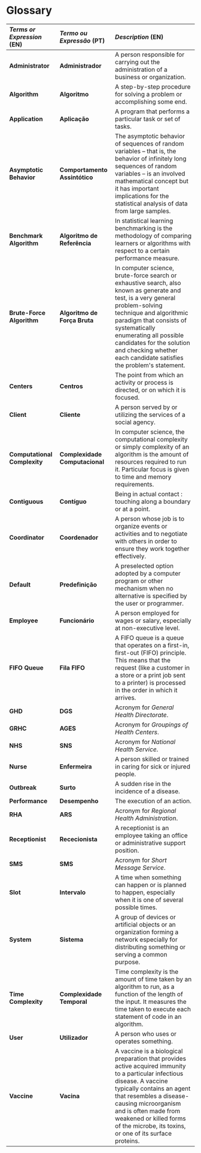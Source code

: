# Glossary

| **_Terms or Expression_** (EN)  | **_Termo ou Expressão_** (PT) | **_Description_** (EN)                                           |                                       
|:------------------------|:-----------------|:--------------------------------------------|
| **Administrator** | **Administrador** | A person responsible for carrying out the administration of a business or organization. |
| **Algorithm** | **Algoritmo** | A step-by-step procedure for solving a problem or accomplishing some end. |
| **Application** | **Aplicação** | A program that performs a particular task or set of tasks. |
| **Asymptotic Behavior** | **Comportamento Assintótico** | The asymptotic behavior of sequences of random variables – that is, the behavior of infinitely long sequences of random variables – is an involved mathematical concept but it has important implications for the statistical analysis of data from large samples. |
| **Benchmark Algorithm** | **Algoritmo de Referência** | In statistical learning benchmarking is the methodology of comparing learners or algorithms with respect to a certain performance measure. |
| **Brute-Force Algorithm** | **Algoritmo de Força Bruta** | In computer science, brute-force search or exhaustive search, also known as generate and test, is a very general problem-solving technique and algorithmic paradigm that consists of systematically enumerating all possible candidates for the solution and checking whether each candidate satisfies the problem's statement. |
| **Centers** | **Centros** | The point from which an activity or process is directed, or on which it is focused. |
| **Client** | **Cliente** | A person served by or utilizing the services of a social agency. |
| **Computational Complexity** | **Complexidade Computacional** | In computer science, the computational complexity or simply complexity of an algorithm is the amount of resources required to run it. Particular focus is given to time and memory requirements.|
| **Contiguous** | **Contíguo** | Being in actual contact : touching along a boundary or at a point. |
| **Coordinator** | **Coordenador** | A person whose job is to organize events or activities and to negotiate with others in order to ensure they work together effectively. |
| **Default** | **Predefinição** | A preselected option adopted by a computer program or other mechanism when no alternative is specified by the user or programmer. |
| **Employee** | **Funcionário** | A person employed for wages or salary, especially at non-executive level. |
| **FIFO Queue** | **Fila FIFO** | A FIFO queue is a queue that operates on a first-in, first-out (FIFO) principle. This means that the request (like a customer in a store or a print job sent to a printer) is processed in the order in which it arrives. |
| **GHD** | **DGS** | Acronym for _General Health Directorate_.|
| **GRHC** | **AGES** | Acronym for _Groupings of Health Centers_.|
| **NHS** | **SNS** | Acronym for _National Health Service_.|
| **Nurse** | **Enfermeira** | A person skilled or trained in caring for sick or injured people. |
| **Outbreak** | **Surto** | A sudden rise in the incidence of a disease. |
| **Performance** | **Desempenho** | The execution of an action. |
| **RHA** | **ARS** | Acronym for _Regional Health Administration_.|
| **Receptionist** | **Rececionista** | A receptionist is an employee taking an office or administrative support position.|
| **SMS** | **SMS** | Acronym for _Short Message Service_. |
| **Slot** | **Intervalo** | A time when something can happen or is planned to happen, especially when it is one of several possible times.|
| **System** | **Sistema** | A group of devices or artificial objects or an organization forming a network especially for distributing something or serving a common purpose. |
| **Time Complexity** | **Complexidade Temporal** | Time complexity is the amount of time taken by an algorithm to run, as a function of the length of the input. It measures the time taken to execute each statement of code in an algorithm.|
| **User** | **Utilizador** | A person who uses or operates something. |
| **Vaccine** | **Vacina** | A vaccine is a biological preparation that provides active acquired immunity to a particular infectious disease. A vaccine typically contains an agent that resembles a disease-causing microorganism and is often made from weakened or killed forms of the microbe, its toxins, or one of its surface proteins.|

